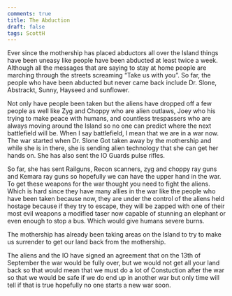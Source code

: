```yaml
---
comments: true
title: The Abduction
draft: false
tags: ScottH
---
```

 
Ever since the mothership has placed abductors all over the Island things have been uneasy like people have been abducted at least twice a week. Although all the messages that are saying to stay at home people are marching through the streets screaming “Take us with you”. So far, the people who have been abducted but never came back include Dr. Slone, Abstrackt, Sunny, Hayseed and sunflower.

Not only have people been taken but the aliens have dropped off a few people as well like Zyg and Choppy who are alien outlaws, Joey who his trying to make peace with humans, and countless trespassers who are always moving around the Island so no one can predict where the next battlefield will be. When I say battlefield, I mean that we are in a war now. The war started when Dr. Slone Got taken away by the mothership and while she is in there, she is sending alien technology that she can get her hands on. She has also sent the IO Guards pulse rifles.

So far, she has sent Railguns, Recon scanners, zyg and choppy ray guns and Kemara ray guns so hopefully we can have the upper hand in the war. To get these weapons for the war thought you need to fight the aliens. Which is hard since they have many allies in the war like the people who have been taken because now, they are under the control of the aliens held hostage because if they try to escape, they will be zapped with one of their most evil weapons a modified taser now capable of stunning an elephant or even enough to stop a bus. Which would give humans severe burns.

The mothership has already been taking areas on the Island to try to make us surrender to get our land back from the mothership.

The aliens and the IO have signed an agreement that on the 13th of September the war would be fully over, but we would not get all your land back so that would mean that we must do a lot of Constuction after the war so that we would be safe if we do end up in another war but only time will tell if that is true hopefully no one starts a new war soon.

